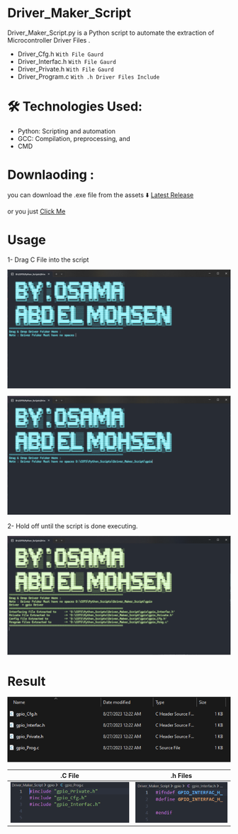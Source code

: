 # Driver_Maker_Script
Driver_Maker_Script.py is a Python script to automate the extraction of Microcontroller Driver Files  . 
- Driver_Cfg.h      `With File Gaurd`
- Driver_Interfac.h `With File Gaurd`
- Driver_Private.h `With File Gaurd`
- Driver_Program.c `With .h Driver Files Include`
  

# 🛠️ Technologies Used:
- Python: Scripting and automation
- GCC: Compilation, preprocessing, and 
- CMD

# Downlaoding :
you can download the .exe file from the assets ⬇️
[Latest Release](https://github.com/Osama-Abd-El-Mohsen/ES_CodeGen_Scripts/releases/download/v3.0/Driver_Maker_Script.rar)

or you just   [Click Me]( https://raw.githubusercontent.com/Osama-Abd-El-Mohsen/c_preprocess_extractor/main/c_preprocess_extractor%20-V2.0.exe)

# Usage 

1- Drag C File into the script

![Alt text](image.png)

![Alt text](image-1.png)


2- Hold off until the script is done executing.

![Alt text](image-2.png)

# Result
![Alt text](image-3.png)

|.C File| .h Files |
|--|--|
|![Alt text](image-4.png) |![Alt text](image-5.png)|

